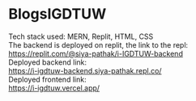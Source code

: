 # BlogsIGDTUW
Tech stack used: MERN, Replit, HTML, CSS <br/>
The backend is deployed on replit, the link to the repl: <br />
https://replit.com/@siya-pathak/i-IGDTUW-backend <br />
Deployed backend link: <br />
https://i-igdtuw-backend.siya-pathak.repl.co/ <br />
Deployed frontend link: <br />
https://i-igdtuw.vercel.app/ <br />
